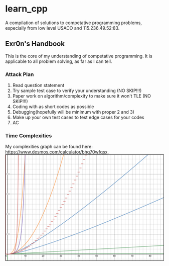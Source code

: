 # learn_cpp

A compilation of solutions to competative programming problems, especially from low level USACO and 115.236.49.52:83.

## Exr0n's Handbook

This is the core of my understanding of competative programming. It is applicable to all problem solving, as far as I can tell.

### Attack Plan

1. Read question statement
1. Try sample test case to verify your understanding (NO SKIP!!!)
1. Paper work on algorithm/complexity to make sure it won't TLE (NO SKIP!!!)
1. Coding with as short codes as possible
1. Debugging(hopefully will be minimum with proper 2 and 3)
1. Make up your own test cases to test edge cases for your codes
1. AC

### Time Complexities

My complexities graph can be found here: <https://www.desmos.com/calculator/bhq70wfqsx>.
<img src="./notes/random_intuitions/time_complexity.png" style="border: 1px solid black;">